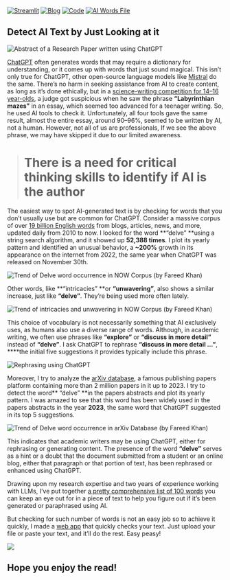 [![Streamlit](https://img.shields.io/badge/Streamlit-Webapp-green)](https://ai-text-detect-easy.streamlit.app/) [![Blog](https://img.shields.io/badge/Blog-Link-orange)](https://levelup.gitconnected.com/detect-ai-text-by-just-looking-at-it-24604008027c) [![Code](https://img.shields.io/badge/Code-Link-blue)](https://github.com/FareedKhan-dev/Detect-AI-text-Easily/blob/main/code.py)  [![AI Words File](https://img.shields.io/badge/AI_Words-Link-yellow)](https://github.com/FareedKhan-dev/Detect-AI-text-Easily/blob/main/ai_words.txt)


## Detect AI Text by Just Looking at it

![Abstract of a Research Paper written using ChatGPT](https://cdn-images-1.medium.com/max/2448/1*fTV_vFjFWyhPSnWDauYOWw.png)

[ChatGPT](https://chat.openai.com/) often generates words that may require a dictionary for understanding, or it comes up with words that just sound magical. This isn’t only true for ChatGPT, other open-source language models like [Mistral](https://mistral.ai/news/announcing-mistral-7b/) do the same. There’s no harm in seeking assistance from AI to create content, as long as it’s done ethically, but in a [science-writing competition for 14–16 year-olds](https://www.bbc.com/future/article/20230720-how-to-spot-an-ai-cheater-artificial-intelligence-large-language-models#:~:text=%22Labyrinthian%20mazes%22.%20I%20don%27t%20know%20what%20exactly%20struck%20me%20about%20these%20two%20words%2C%20but%20they%20caused%20me%20to%20pause%20for%20a%20moment), a judge got suspicious when he saw the phrase **“Labyrinthian mazes”** in an essay, which seemed too advanced for a teenager writing. So, he used AI tools to check it. Unfortunately, all four tools gave the same result, almost the entire essay, around 90–96%, seemed to be written by AI, not a human. However, not all of us are professionals, If we see the above phrase, we may have skipped it due to our limited awareness.
> # There is a need for critical thinking skills to identify if AI is the author

The easiest way to spot AI-generated text is by checking for words that you don’t usually use but are common for ChatGPT. Consider a massive corpus of over [19 billion English words](https://www.english-corpora.org/now/) from blogs, articles, news, and more, updated daily from 2010 to now. I looked for the word **“delve” **using a string search algorithm, and it showed up **52,388 times**. I plot its yearly pattern and identified an unusual behavior, a **~200%** growth in its appearance on the internet from 2022, the same year when ChatGPT was released on November 30th.

![Trend of Delve word occurrence in [NOW](https://www.english-corpora.org/now/) Corpus (by Fareed Khan)](https://cdn-images-1.medium.com/max/3856/1*Tv76vgfG7kOF5IRudR5EIg.png)

Other words, like **“intricacies” **or **“unwavering”**, also shows a similar increase, just like **“delve”**. They’re being used more often lately.

![Trend of intricacies and unwavering in [NOW](https://www.english-corpora.org/now/) Corpus (by Fareed Khan)](https://cdn-images-1.medium.com/max/6512/1*EgrevS32vUy4eKx3F__oog.png)

This choice of vocabulary is not necessarily something that AI exclusively uses, as humans also use a diverse range of words. Although, in academic writing, we often use phrases like **“explore”** or **“discuss in more detail”** instead of **“delve”**. I ask ChatGPT to rephrase **“discuss in more detail …”**, ****the initial five suggestions it provides typically include this phrase.

![Rephrasing using ChatGPT](https://cdn-images-1.medium.com/max/7248/1*ypnIW51cEn7y5RqzJ0YrBw.png)

Moreover, I try to analyze the [arXiv database](https://www.kaggle.com/datasets/Cornell-University/arxiv), a famous publishing papers platform containing more than 2 million papers in it up to 2023. I try to detect the word** “delve” **in the papers abstracts and plot its yearly pattern. I was amazed to see that this word has been widely used in the papers abstracts in the year **2023**, the same word that ChatGPT suggested in its top 5 suggestions.

![Trend of Delve word occurrence in [arXiv Database](https://www.kaggle.com/datasets/Cornell-University/arxiv) (by Fareed Khan)](https://cdn-images-1.medium.com/max/3856/1*Ri6_R6bLQJ6TVSmj6JXvVg.png)

This indicates that academic writers may be using ChatGPT, either for rephrasing or generating content. The presence of the word **“delve”** serves as a hint or a doubt that the document submitted from a student or an online blog, either that paragraph or that portion of text, has been rephrased or enhanced using ChatGPT.

Drawing upon my research expertise and two years of experience working with LLMs, I’ve put together [a pretty comprehensive list of 100 words](https://github.com/FareedKhan-dev/Detect-AI-text-Easily/blob/main/ai_words.txt) you can keep an eye out for in a piece of text to help you figure out if it’s been generated or paraphrased using AI. 

But checking for such number of words is not an easy job so to achieve it quickly, I made a [web app](https://ai-text-detect-easy.streamlit.app/) that quickly checks your text. Just upload your file or paste your text, and it’ll do the rest. Easy peasy!

![](https://cdn-images-1.medium.com/max/4612/1*9R0i2dDcwrKXlZAqPNlvNw.png)

## Hope you enjoy the read!
